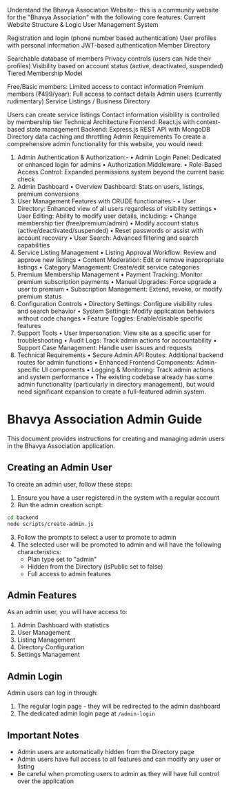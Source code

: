 Understand the Bhavya Association Website:-
this is a community website for the "Bhavya Association" with the following core features:
Current Website Structure & Logic
User Management System

Registration and login (phone number based authentication)
User profiles with personal information
JWT-based authentication
Member Directory

Searchable database of members
Privacy controls (users can hide their profiles)
Visibility based on account status (active, deactivated, suspended)
Tiered Membership Model

Free/Basic members: Limited access to contact information
Premium members (₹499/year): Full access to contact details
Admin users (currently rudimentary)
Service Listings / Business Directory

Users can create service listings
Contact information visibility is controlled by membership tier
Technical Architecture
Frontend: React.js with context-based state management
Backend: Express.js REST API with MongoDB
Directory data caching and throttling
Admin Requirements
To create a comprehensive admin functionality for this website, you would need:

1. Admin Authentication & Authorization:- 
•	Admin Login Panel: Dedicated or enhanced login for admins
•	Authorization Middleware.
•	Role-Based Access Control: Expanded permissions system beyond the current basic check
2. Admin Dashboard
•	Overview Dashboard: Stats on users, listings, premium conversions
3. User Management Features with CRUDE functionaites:-
•	User Directory: Enhanced view of all users regardless of visibility settings
•	User Editing: Ability to modify user details, including:
•	Change membership tier (free/premium/admin)
•	Modify account status (active/deactivated/suspended)
•	Reset passwords or assist with account recovery
•	User Search: Advanced filtering and search capabilities
4. Service Listing Management
•	Listing Approval Workflow: Review and approve new listings
•	Content Moderation: Edit or remove inappropriate listings
•	Category Management: Create/edit service categories
5. Premium Membership Management
•	Payment Tracking: Monitor premium subscription payments
•	Manual Upgrades: Force upgrade a user to premium
•	Subscription Management: Extend, revoke, or modify premium status
6. Configuration Controls
•	Directory Settings: Configure visibility rules and search behavior
•	System Settings: Modify application behaviors without code changes
•	Feature Toggles: Enable/disable specific features
7. Support Tools
•	User Impersonation: View site as a specific user for troubleshooting
•	Audit Logs: Track admin actions for accountability
•	Support Case Management: Handle user issues and requests
8. Technical Requirements
•	Secure Admin API Routes: Additional backend routes for admin functions
•	Enhanced Frontend Components: Admin-specific UI components
•	Logging & Monitoring: Track admin actions and system performance
•	The existing codebase already has some admin functionality (particularly in directory   management), but would need significant expansion to create a full-featured admin system.

# Bhavya Association Admin Guide

This document provides instructions for creating and managing admin users in the Bhavya Association application.

## Creating an Admin User

To create an admin user, follow these steps:

1. Ensure you have a user registered in the system with a regular account
2. Run the admin creation script:

```bash
cd backend
node scripts/create-admin.js
```

3. Follow the prompts to select a user to promote to admin
4. The selected user will be promoted to admin and will have the following characteristics:
   - Plan type set to "admin"
   - Hidden from the Directory (isPublic set to false)
   - Full access to admin features

## Admin Features

As an admin user, you will have access to:

1. Admin Dashboard with statistics
2. User Management
3. Listing Management
4. Directory Configuration
5. Settings Management

## Admin Login

Admin users can log in through:

1. The regular login page - they will be redirected to the admin dashboard
2. The dedicated admin login page at `/admin-login`

## Important Notes

- Admin users are automatically hidden from the Directory page
- Admin users have full access to all features and can modify any user or listing
- Be careful when promoting users to admin as they will have full control over the application
